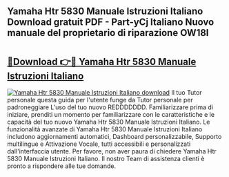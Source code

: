 ## Yamaha Htr 5830 Manuale Istruzioni Italiano Download gratuit PDF - Part-yCj Italiano Nuovo manuale del proprietario di riparazione OW18l

# <h2><a href="http://dfbb6z.blite.top/?on=Yamaha+Htr+5830+Manuale+Istruzioni+Italiano">🔗Download 👉🔴 Yamaha Htr 5830 Manuale Istruzioni Italiano</a></h2>

[![Yamaha Htr 5830 Manuale Istruzioni Italiano download](https://i.imgur.com/lujVjoI.png)](http://dfbb6z.blite.top/?on=Yamaha+Htr+5830+Manuale+Istruzioni+Italiano)
Il tuo Tutor personale questa guida per l'utente funge da Tutor personale per padroneggiare L'uso del tuo nuovo REDDDDDDD. Familiarizzare prima di iniziare, prenditi un momento per familiarizzare con le caratteristiche e le capacità del tuo nuovo Yamaha Htr 5830 Manuale Istruzioni Italiano. Le funzionalità avanzate di Yamaha Htr 5830 Manuale Istruzioni Italiano includono aggiornamenti automatici, Dashboard personalizzabile, Supporto multilingue e Attivazione Vocale, tutti accessibili e personalizzati dall'interfaccia utente. Per favore, non aver paura di chiedere Yamaha Htr 5830 Manuale Istruzioni Italiano. Il nostro Team di assistenza clienti è pronto a rispondere alle tue domande.

